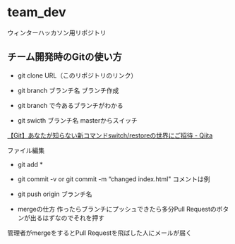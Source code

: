 # team_dev
ウィンターハッカソン用リポジトリ


## チーム開発時のGitの使い方

- git clone  URL（このリポジトリのリンク）

- git branch ブランチ名  ブランチ作成

- git branch で今あるブランチがわかる

- git swicth ブランチ名  masterからスイッチ

[【Git】あなたが知らない新コマンドswitch/restoreの世界にご招待 - Qiita](https://qiita.com/rebi/items/5a23f8cf904271bb5452)

ファイル編集

- git add *
- git commit -v   or git commit -m “changed index.html"  コメントは例
- git push origin ブランチ名

- mergeの仕方
作ったらブランチにプッシュできたら多分Pull Requestのボタンが出るはずなのでそれを押す

管理者がmergeをするとPull Requestを飛ばした人にメールが届く

